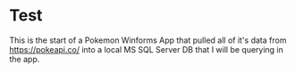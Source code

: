 # Test

This is the start of a Pokemon Winforms App that pulled all of it's data from https://pokeapi.co/ into a local MS SQL Server DB that I will be querying in the app.
